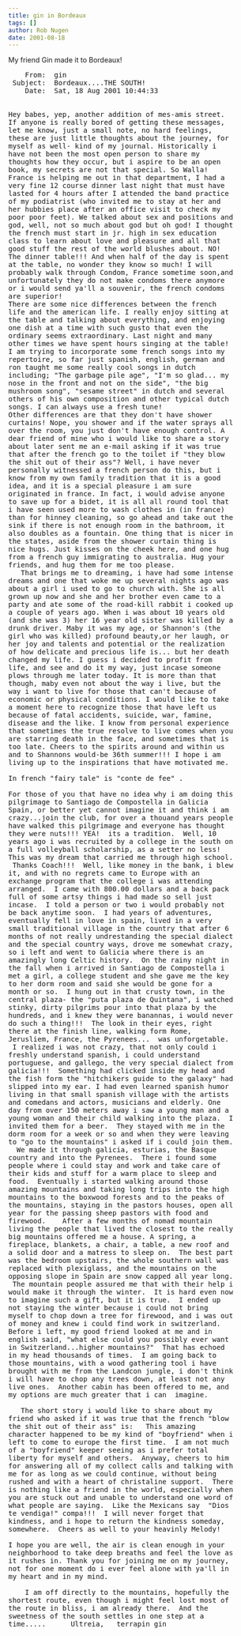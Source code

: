 ```yaml
---
title: gin in Bordeaux
tags: []
author: Rob Nugen
date: 2001-08-18
---
```


<p>My friend Gin made it to Bordeaux!</p>

<pre>
    From:  gin
 Subject:  Bordeaux....THE SOUTH!
    Date:  Sat, 18 Aug 2001 10:44:33 


Hey babes, yep, another addition of mes-amis street.
If anyone is really bored of getting these messages,
let me know, just a small note, no hard feelings,
these are just little thoughts about the journey, for
myself as well- kind of my journal. Historically i
have not been the most open person to share my
thoughts how they occur, but i aspire to be an open
book, my secrets are not that special. So Walla!
France is helping me out in that department, I had a
very fine 12 course dinner last night that must have
lasted for 4 hours after I attended the band practice
of my podiatrist (who invited me to stay at her and
her hubbies place after an office visit to check my
poor poor feet). We talked about sex and positions and
god, well, not so much about god but oh god! I thought
the french must start in jr. high in sex education
class to learn about love and pleasure and all that
good stuff the rest of the world blushes about. NO!
The dinner table!!! And when half of the day is spent
at the table, no wonder they know so much! I will
probably walk through Condom, France sometime soon,and
unfortunately they do not make condoms there anymore
or i would send ya'll a souvenir, the french condoms
are superior! 
There are some nice differences between the french
life and the american life. I really enjoy sitting at
the table and talking about everything, and enjoying
one dish at a time with such gusto that even the
ordinary seems extraordinary. Last night and many
other times we have spent hours singing at the table!
I am trying to incorporate some french songs into my
repertoire, so far just spanish, english, german and
ron taught me some really cool songs in dutch
including; "The garbage pile age", "I'm so glad... my
nose in the front and not on the side", "the big
mushroom song", "sesame street" in dutch and several
others of his own composition and other typical dutch
songs. I can always use a fresh tune! 
Other differences are that they don't have shower
curtains! Nope, you shower and if the water sprays all
over the room, you just don't have enough control. A
dear friend of mine who i would like to share a story
about later sent me an e-mail asking if it was true
that after the french go to the toilet if "they blow
the shit out of their ass"? Well, i have never
personally witnessed a french person do this, but i
know from my own family tradition that it is a good
idea, and it is a special pleasure i am sure
originated in france. In fact, i would advise anyone
to save up for a bidet, it is all all round tool that
i have seen used more to wash clothes in (in france)
than for hinney cleaning, so go ahead and take out the
sink if there is not enough room in the bathroom, it
also doubles as a fountain. One thing that is nicer in
the states, aside from the shower curtain thing is
nice hugs. Just kisses on the cheek here, and one hug
from a french guy immigrating to australia. Hug your
friends, and hug them for me too please. 
   That brings me to dreaming, i have had some intense
dreams and one that woke me up several nights ago was
about a girl i used to go to church with. She is all
grown up now and she and her brother even came to a
party and ate some of the road-kill rabbit i cooked up
a couple of years ago. When i was about 10 years old
(and she was 3) her 16 year old sister was killed by a
drunk driver. Maby it was my age, or Shannon's (the
girl who was killed) profound beauty,or her laugh, or
her joy and talents and potential or the realization
of how delicate and precious life is... but her death
changed my life. I guess i decided to profit from
life, and see and do it my way, just incase someone
plows through me later today. It is more than that
though, maby even not about the way i live, but the
way i want to live for those that can't because of
economic or physical conditions. I would like to take
a moment here to recognize those that have left us
because of fatal accidents, suicide, war, famine,
disease and the like. I know from personal experience
that sometimes the true resolve to live comes when you
are starring death in the face, and sometimes that is
too late. Cheers to the spirits around and within us
and to Shannons would-be 36th summer!!! I hope i am
living up to the inspirations that have motivated me. 

In french "fairy tale" is "conte de fee" . 

For those of you that have no idea why i am doing this
pilgrimage to Santiago de Compostella in Galicia
Spain, or better yet cannot imagine it and think i am
crazy...join the club, for over a thouand years people
have walked this pilgrimage and everyone has thought
they were nuts!!! YEA!  its a tradition.  Well, 10
years ago i was recruited by a college in the south on
a full volleyball scholarship, as a setter no less! 
This was my dream that carried me through high school.
 Thanks Coach!!!  Well, like money in the bank, i blew
it, and with no regrets came to Europe with an
exchange program that the college i was attending
arranged.  I came with 800.00 dollars and a back pack
full of some artsy things i had made so sell just
incase.  I told a person or two i would probably not
be back anytime soon.  I had years of adventures,
eventually fell in love in spain, lived in a very
small traditional village in the country that after 6
months of not really undrestanding the special dialect
and the special country ways, drove me somewhat crazy,
so i left and went to Galicia where there is an
amazingly long Celtic history.  On the rainy night in
the fall when i arrived in Santiago de Compostella i
met a girl, a college student and she gave me the key
to her dorm room and said she would be gone for a
month or so.  I hung out in that crusty town, in the
central plaza- the "puta plaza de Quintana", i watched
stinky, dirty pilgrims pour into that plaza by the
hundreds, and i knew they were banannas, i would never
do such a thing!!!  The look in their eyes, right
there at the finish line, walking form Rome,
Jerusliem, France, the Pyrenees...  was unforgetable. 
 I realized i was not crazy, that not only could i
freshly understand spanish, i could understand
portuguese, and gallego, the very special dialect from
galicia!!!  Something had clicked inside my head and
the fish form the "hitchikers guide to the galaxy" had
slipped into my ear. I had even learned spanish humor
living in that small spanish village with the artists
and comedans and actors, musicians and elderly. One
day from over 150 meters away i saw a young man and a
young woman and their child walking into the plaza.  I
invited them for a beer.  They stayed with me in the
dorm room for a week or so and when they were leaving
to "go to the mountains" i asked if i could join them.
  We made it through galicia, esturias, the Basque
country and into the Pyrenees.  There i found some
people where i could stay and work and take care of
their kids and stuff for a warm place to sleep and
food.  Eventually i started walking around those
amazing mountains and taking long trips into the high
mountains to the boxwood forests and to the peaks of
the mountains, staying in the pastors houses, open all
year for the passing sheep pastors with food and
firewood.    After a few months of nomad mountain
living the people that lived the closest to the really
big mountains offered me a house. A spring, a
fireplace, blankets, a chair, a table, a new roof and
a solid door and a matress to sleep on.  The best part
was the bedroom upstairs, the whole southern wall was
replaced with plexiglass, and the mountains on the
opposing slope in Spain are snow capped all year long.
 The mountain people assured me that with their help i
would make it through the winter.  It is hard even now
to imagine such a gift, but it is true.  I ended up
not staying the winter because i could not bring
myself to chop down a tree for firewood, and i was out
of money and knew i could find work in switzerland.
Before i left, my good friend looked at me and in
english said, "what else could you possibly ever want
in Switzerland...higher mountains?"  That has echoed
in my head thousands of times.  I am going back to
those mountains, with a wood gathering tool i have
brought with me from the Landcon jungle, i don't think
i will have to chop any trees down, at least not any
live ones.  Another cabin has been offered to me, and
my options are much greater that i can  imagine.    

   The short story i would like to share about my
friend who asked if it was true that the french "blow
the shit out of their ass" is:   This amazing
character happened to be my kind of "boyfriend" when i
left to come to europe the first time.  I am not much
of a "boyfriend" keeper seeing as i prefer total
liberty for myself and others.  Anyway, cheers to him
for answering all of my collect calls and talking with
me for as long as we could continue, without being
rushed and with a heart of christaline support.  There
is nothing like a friend in the world, especially when
you are stuck out and unable to understand one word of
what people are saying.  Like the Mexicans say  "Dios
te vendiga!" compa!!!  I will never forget that
kindness, and i hope to return the kindness someday,
somewhere.  Cheers as well to your heavinly Melody!

I hope you are well, the air is clean enough in your
neighborhood to take deep breaths and feel the love as
it rushes in. Thank you for joining me on my journey,
not for one moment do i ever feel alone with ya'll in
my heart and in my mind.

    I am off directly to the mountains, hopefully the
shortest route, even though i might feel lost most of
the route in bliss, i am already there.  And the
sweetness of the south settles in one step at a
time.....      Ultreia,   terrapin gin     
</pre>
